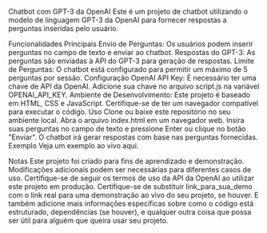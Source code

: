 Chatbot com GPT-3 da OpenAI
Este é um projeto de chatbot utilizando o modelo de linguagem GPT-3 da OpenAI para fornecer respostas a perguntas inseridas pelo usuário.

Funcionalidades Principais
Envio de Perguntas: Os usuários podem inserir perguntas no campo de texto e enviar ao chatbot.
Respostas do GPT-3: As perguntas são enviadas à API do GPT-3 para geração de respostas.
Limite de Perguntas: O chatbot está configurado para permitir um máximo de 5 perguntas por sessão.
Configuração
OpenAI API Key: É necessário ter uma chave de API da OpenAI. Adicione sua chave no arquivo script.js na variável OPENAI_API_KEY.
Ambiente de Desenvolvimento: Este projeto é baseado em HTML, CSS e JavaScript. Certifique-se de ter um navegador compatível para executar o código.
Uso
Clone ou baixe este repositório no seu ambiente local.
Abra o arquivo index.html em um navegador web.
Insira suas perguntas no campo de texto e pressione Enter ou clique no botão "Enviar".
O chatbot irá gerar respostas com base nas perguntas fornecidas.
Exemplo
Veja um exemplo ao vivo aqui.

Notas
Este projeto foi criado para fins de aprendizado e demonstração. Modificações adicionais podem ser necessárias para diferentes casos de uso.
Certifique-se de seguir os termos de uso da API da OpenAI ao utilizar este projeto em produção.
Certifique-se de substituir link_para_sua_demo com o link real para uma demonstração ao vivo do seu projeto, se houver. E também adicione mais informações específicas sobre como o código está estruturado, dependências (se houver), e qualquer outra coisa que possa ser útil para alguém que queira usar seu projeto.
